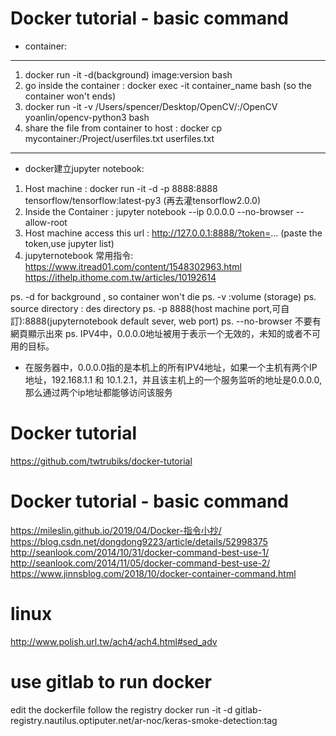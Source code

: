 # Docker tutorial - basic command

- container:
-------------
1. docker run -it -d(background) image:version bash  
2. go inside the container : docker exec -it container_name bash (so the container won't ends)
3. docker run -it -v /Users/spencer/Desktop/OpenCV/:/OpenCV yoanlin/opencv-python3 bash
4. share the file from container to host :  docker cp mycontainer:/Project/userfiles.txt userfiles.txt

-------------
- docker建立jupyter notebook: 
1. Host machine : docker run -it -d -p 8888:8888 tensorflow/tensorflow:latest-py3 (再去灌tensorflow2.0.0)
2. Inside the Container : jupyter notebook --ip 0.0.0.0 --no-browser --allow-root
3. Host machine access this url : http://127.0.0.1:8888/?token=... (paste the token,use jupyter list)
4. jupyternotebook 常用指令:
https://www.itread01.com/content/1548302963.html
https://ithelp.ithome.com.tw/articles/10192614
 
ps. -d for background , so container won't die
ps. -v :volume (storage)
ps. source directory : des directory
ps. -p 8888(host machine port,可自訂):8888(jupyternotebook default sever, web port)
ps. --no-browser 不要有網頁顯示出來
ps. IPV4中，0.0.0.0地址被用于表示一个无效的，未知的或者不可用的目标。 
* 在服务器中，0.0.0.0指的是本机上的所有IPV4地址，如果一个主机有两个IP地址，192.168.1.1 和 10.1.2.1，并且该主机上的一个服务监听的地址是0.0.0.0,那么通过两个ip地址都能够访问该服务


# Docker tutorial
https://github.com/twtrubiks/docker-tutorial

# Docker tutorial - basic command
https://mileslin.github.io/2019/04/Docker-指令小抄/
https://blog.csdn.net/dongdong9223/article/details/52998375
http://seanlook.com/2014/10/31/docker-command-best-use-1/
http://seanlook.com/2014/11/05/docker-command-best-use-2/
https://www.jinnsblog.com/2018/10/docker-container-command.html





# linux
http://www.polish.url.tw/ach4/ach4.html#sed_adv

# use gitlab to run docker 
edit the dockerfile 
follow the registry
docker run -it -d gitlab-registry.nautilus.optiputer.net/ar-noc/keras-smoke-detection:tag























